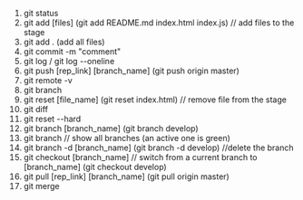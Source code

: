 1. git status
2. git add [files] (git add README.md index.html index.js) // add files to the stage
3. git add . (add all files)
4. git commit -m "comment"
5. git log / git log --oneline
6. git push [rep_link] [branch_name] (git push origin master)
7. git remote -v
8. git branch
9. git reset [file_name] (git reset index.html) // remove file from the stage
10. git diff
11. git reset --hard
12. git branch [branch_name] (git branch develop)
13. git branch // show all branches (an active one is green)
14. git branch -d [branch_name] (git branch -d develop) //delete the branch
15. git checkout [branch_name] // switch from a current branch to [branch_name] (git checkout develop)
16. git pull [rep_link] [branch_name] (git pull origin master)
17. git merge